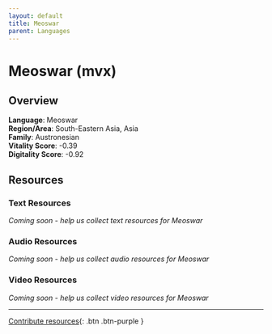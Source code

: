 ```yaml
---
layout: default
title: Meoswar
parent: Languages
---
```


# Meoswar (mvx)

## Overview

**Language**: Meoswar  
**Region/Area**: South-Eastern Asia, Asia  
**Family**: Austronesian  
**Vitality Score**: -0.39  
**Digitality Score**: -0.92  

## Resources

### Text Resources
*Coming soon - help us collect text resources for Meoswar*

### Audio Resources
*Coming soon - help us collect audio resources for Meoswar*

### Video Resources
*Coming soon - help us collect video resources for Meoswar*

---

[Contribute resources](https://fairtrain.github.io/){: .btn .btn-purple }
